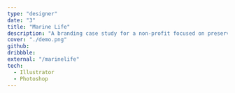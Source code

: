 ```yaml
---
type: "designer"
date: "3"
title: "Marine Life"
description: "A branding case study for a non-profit focused on preserving oceanic life."
cover: "./demo.png"
github:
dribbble:
external: "/marinelife"
tech:
  - Illustrator
  - Photoshop
---
```

